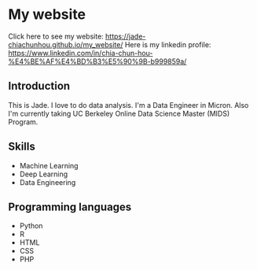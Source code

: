 # My website

Click here to see my website:
https://jade-chiachunhou.github.io/my_website/
Here is my linkedin profile: https://www.linkedin.com/in/chia-chun-hou-%E4%BE%AF%E4%BD%B3%E5%90%9B-b999859a/

## Introduction
This is Jade. I love to do data analysis. I'm a Data Engineer in Micron. Also I'm currently taking UC Berkeley Online Data Science Master (MIDS) Program.

## Skills
- Machine Learning
- Deep Learning
- Data Engineering

## Programming languages
- Python 
- R
- HTML
- CSS
- PHP
